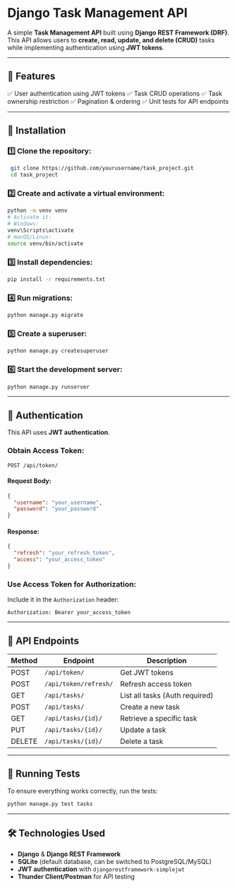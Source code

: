 # Django Task Management API

A simple **Task Management API** built using **Django REST Framework (DRF)**. This API allows users to **create, read, update, and delete (CRUD)** tasks while implementing authentication using **JWT tokens**.

---

## 🚀 Features

✅ User authentication using JWT tokens
✅ Task CRUD operations
✅ Task ownership restriction
✅ Pagination & ordering
✅ Unit tests for API endpoints

---

## 📛 Installation

### 1️⃣ Clone the repository:
```sh
 git clone https://github.com/yourusername/task_project.git
 cd task_project
```

### 2️⃣ Create and activate a virtual environment:
```sh
python -m venv venv
# Activate it:
# Windows:
venv\Scripts\activate
# macOS/Linux:
source venv/bin/activate
```

### 3️⃣ Install dependencies:
```sh
pip install -r requirements.txt
```

### 4️⃣ Run migrations:
```sh
python manage.py migrate
```

### 5️⃣ Create a superuser:
```sh
python manage.py createsuperuser
```

### 6️⃣ Start the development server:
```sh
python manage.py runserver
```

---

## 🔑 Authentication

This API uses **JWT authentication**.

### Obtain Access Token:
```http
POST /api/token/
```
#### Request Body:
```json
{
  "username": "your_username",
  "password": "your_password"
}
```
#### Response:
```json
{
  "refresh": "your_refresh_token",
  "access": "your_access_token"
}
```
### Use Access Token for Authorization:
Include it in the `Authorization` header:
```http
Authorization: Bearer your_access_token
```
---

## 📌 API Endpoints

| Method | Endpoint            | Description                     |
|--------|---------------------|---------------------------------|
| POST   | `/api/token/`       | Get JWT tokens                 |
| POST   | `/api/token/refresh/` | Refresh access token          |
| GET    | `/api/tasks/`       | List all tasks (Auth required) |
| POST   | `/api/tasks/`       | Create a new task              |
| GET    | `/api/tasks/{id}/`  | Retrieve a specific task       |
| PUT    | `/api/tasks/{id}/`  | Update a task                  |
| DELETE | `/api/tasks/{id}/`  | Delete a task                  |

---

## 🧦 Running Tests

To ensure everything works correctly, run the tests:
```sh
python manage.py test tasks
```

---

## 🛠 Technologies Used

- **Django** & **Django REST Framework**
- **SQLite** (default database, can be switched to PostgreSQL/MySQL)
- **JWT authentication** with `djangorestframework-simplejwt`
- **Thunder Client/Postman** for API testing



